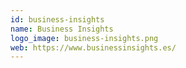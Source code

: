 ```yaml
---
id: business-insights
name: Business Insights
logo_image: business-insights.png
web: https://www.businessinsights.es/
---
```


